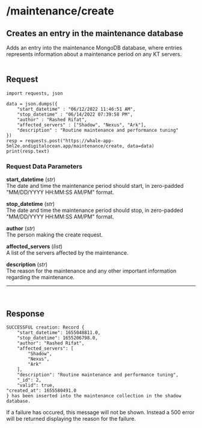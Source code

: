 # /maintenance/create

## Creates an entry in the maintenance database
Adds an entry into the maintenance MongoDB database, where entries represents information about a maintenance period on any KT servers.
<br><br>

## Request

    import requests, json

    data = json.dumps({
        "start_datetime" : "06/12/2022 11:46:51 AM",
        "stop_datetime" : "06/14/2022 07:39:58 PM",
        "author" : "Rashed Rifat",
        "affected_servers" : ["Shadow", "Nexus", "Ark"],
        "description" : "Routine maintenance and performance tuning"
    })
    resp = requests.post("https://whale-app-5ml2e.ondigitalocean.app/maintenance/create, data=data)
    print(resp.text)

### Request Data Parameters

**start_datetime** (*str*) <br>
    The date and time the maintenance period should start, in zero-padded "MM/DD/YYYY HH:MM:SS AM/PM" format.

**stop_datetime** (*str*) <br>
    The date and time the maintenance period should stop, in zero-padded "MM/DD/YYYY HH:MM:SS AM/PM" format.

**author** (*str*) <br>
    The person making the create request.

**affected_servers** (*list*) <br>
    A list of the servers affected by the maintenance.

**description** (*str*) <br>
    The reason for the maintenance and any other important information regarding the maintenance.

<hr> <br>

## Response
    
    SUCCESSFUL creation: Record {      
        "start_datetime": 1655048811.0,
        "stop_datetime": 1655206798.0, 
        "author": "Rashed Rifat",      
        "affected_servers": [
            "Shadow",
            "Nexus",
            "Ark"
        ],
        "description": "Routine maintenance and performance tuning",
        "_id": 2,
        "valid": true,
    "created_at": 1655580491.0
    } has been inserted into the maintenance collection in the shadow database.

If a failure has occured, this message will not be shown. Instead a 500 error will be returned displaying the reason for the failure.